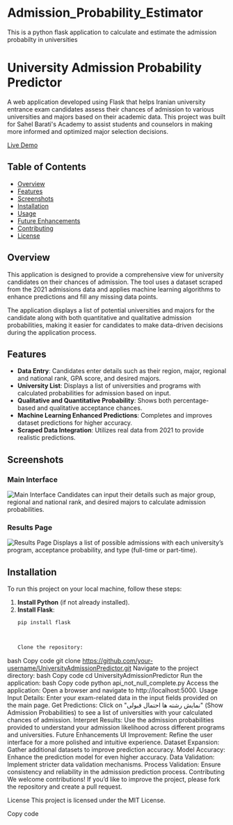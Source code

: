 # Admission_Probability_Estimator
This is a python flask application to calculate and estimate the admission probabilty in universities

# University Admission Probability Predictor

A web application developed using Flask that helps Iranian university entrance exam candidates assess their chances of admission to various universities and majors based on their academic data. This project was built for Sahel Barati's Academy to assist students and counselors in making more informed and optimized major selection decisions.

[Live Demo](https://sahelbaratii.com/probability-of-acceptance/)

## Table of Contents

- [Overview](#overview)
- [Features](#features)
- [Screenshots](#screenshots)
- [Installation](#installation)
- [Usage](#usage)
- [Future Enhancements](#future-enhancements)
- [Contributing](#contributing)
- [License](#license)

## Overview

This application is designed to provide a comprehensive view for university candidates on their chances of admission. The tool uses a dataset scraped from the 2021 admissions data and applies machine learning algorithms to enhance predictions and fill any missing data points.

The application displays a list of potential universities and majors for the candidate along with both quantitative and qualitative admission probabilities, making it easier for candidates to make data-driven decisions during the application process.

## Features

- **Data Entry**: Candidates enter details such as their region, major, regional and national rank, GPA score, and desired majors.
- **University List**: Displays a list of universities and programs with calculated probabilities for admission based on input.
- **Qualitative and Quantitative Probability**: Shows both percentage-based and qualitative acceptance chances.
- **Machine Learning Enhanced Predictions**: Completes and improves dataset predictions for higher accuracy.
- **Scraped Data Integration**: Utilizes real data from 2021 to provide realistic predictions.

## Screenshots

### Main Interface
![Main Interface](main.png)
Candidates can input their details such as major group, regional and national rank, and desired majors to calculate admission probabilities.

### Results Page
![Results Page](result1.png)
Displays a list of possible admissions with each university’s program, acceptance probability, and type (full-time or part-time).

## Installation

To run this project on your local machine, follow these steps:

1. **Install Python** (if not already installed).
2. **Install Flask**: 
   ```bash
   pip install flask



   Clone the repository:
bash
Copy code
git clone https://github.com/your-username/UniversityAdmissionPredictor.git
Navigate to the project directory:
bash
Copy code
cd UniversityAdmissionPredictor
Run the application:
bash
Copy code
python api_not_null_complete.py
Access the application: Open a browser and navigate to http://localhost:5000.
Usage
Input Details: Enter your exam-related data in the input fields provided on the main page.
Get Predictions: Click on "نمایش رشته ها احتمال قبولی" (Show Admission Probabilities) to see a list of universities with your calculated chances of admission.
Interpret Results: Use the admission probabilities provided to understand your admission likelihood across different programs and universities.
Future Enhancements
UI Improvement: Refine the user interface for a more polished and intuitive experience.
Dataset Expansion: Gather additional datasets to improve prediction accuracy.
Model Accuracy: Enhance the prediction model for even higher accuracy.
Data Validation: Implement stricter data validation mechanisms.
Process Validation: Ensure consistency and reliability in the admission prediction process.
Contributing
We welcome contributions! If you’d like to improve the project, please fork the repository and create a pull request.

License
This project is licensed under the MIT License.

Copy code






